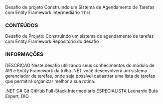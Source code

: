 Desafio de projeto Construindo um Sistema de Agendamento de Tarefas com Entity Framework
Intermediário
1 hrs

### CONTEÚDOS
Desafio de Projeto: Construindo um sistema de agendamento de tarefas com Entity Framework
Repositório do desafio

### INFORMAÇÕES
DESCRIÇÃO
Neste desafio utilizando seus conhecimentos do módulo de API e Entity Framework da trilha .NET você desenvolverá um sistema gerenciador de tarefas, onde seja possível cadastrar uma lista de tarefas que permitirá organizar melhor a sua rotina.

.NET C# Git GitHub Full-Stack Intermediário
ESPECIALISTA
Leonardo Buta
Expert, DIO

